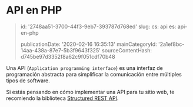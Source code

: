 API en PHP
==========

> id: '2748aa51-3700-44f3-9eb7-393787d768ed'
> slug:
> 	cs: api
> 	es: api-en-php
> 
> publicationDate: '2020-02-16 16:35:13'
> mainCategoryId: '2a1ef8bc-14aa-438a-87e7-5b3f9643f325'
> sourceContentHash: d745be97d3352f8a62c9f051cdf70b48

Una API (`Application programming interface`) es una interfaz de programación abstracta para simplificar la comunicación entre múltiples tipos de software.

Si estás pensando en cómo implementar una API para tu sitio web, te recomiendo la biblioteca [Structured REST API](https://github.com/baraja-core/structured-api).
